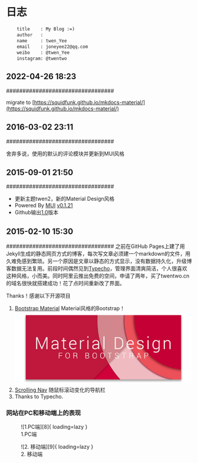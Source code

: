 # 日志

```
    title    : My Blog :=)
    author   : 
    name     : twen_Yee
    email    : joneyee22@qq.com
    weibo    : @twen_Yee
    instagram: @twentwo
```

## **2022-04-26 18:23**
#################################

migrate to [https://squidfunk.github.io/mkdocs-material/](https://squidfunk.github.io/mkdocs-material/)

## **2016-03-02 23:11**
#################################

舍弃多说，使用的默认的评论模块并更新到MUI风格

## **2015-09-01 21:50**
#################################

- 更新主题twen2，新的Material Design风格
- Powered By [MUI][1] [v0.1.21][2]
- Github输出[1.0][3]版本

## **2015-02-10 15:30**
#################################
之前在GitHub Pages上建了用Jekyll生成的静态网页方式的博客，每次写文章必须建一个markdown的文件，用久难免感到繁琐。另一个原因是文章以静态的方式显示，没有数据持久化，升级博客数据无法复用。前段时间偶然见到[Typecho][4]，管理界面清爽简洁，个人很喜欢这种风格，小而美。同时阿里云推出免费的空间，申请了两年，买了twentwo.cn的域名很快就搭建成功！花了点时间重新改了界面。


Thanks！感谢以下开源项目

1. [Bootstrap Material][5] Material风格的Bootstrap！
   ![banner.jpg][6]
2. [Scrolling Nav][7] 随鼠标滚动变化的导航栏
3. Thanks to Typecho.


### 网站在PC和移动端上的表现

<figure markdown>
  ![1.PC端][8]{ loading=lazy }
  <figcaption>1.PC端</figcaption>
</figure>
   

<figure markdown>
  ![2. 移动端][9]{ loading=lazy }
  <figcaption>2. 移动端</figcaption>
</figure>


[1]: https://www.muicss.com/
[2]: https://github.com/muicss/mui/releases?after=0.2.3
[3]: https://github.com/twentwo/twen-typecho/releases
[4]: http://typecho.org/
[5]: https://github.com/FezVrasta/bootstrap-material-design
[6]: blog/index/3591976178.jpg
[7]: https://github.com/IronSummitMedia/startbootstrap
[8]: blog/index/28567521.png
[9]: blog/index/2468844323.png

